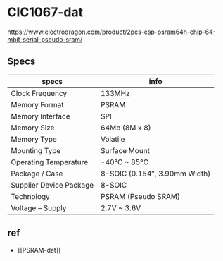 
# CIC1067-dat

https://www.electrodragon.com/product/2pcs-esp-psram64h-chip-64-mbit-serial-pseudo-sram/

## Specs 

| specs                   | info                          |
| ----------------------- | ----------------------------- |
| Clock Frequency         | 133MHz                        |
| Memory Format           | PSRAM                         |
| Memory Interface        | SPI                           |
| Memory Size             | 64Mb (8M x 8)                 |
| Memory Type             | Volatile                      |
| Mounting Type           | Surface Mount                 |
| Operating Temperature   | -40°C ~ 85°C                  |
| Package / Case          | 8-SOIC (0.154″, 3.90mm Width) |
| Supplier Device Package | 8-SOIC                        |
| Technology              | PSRAM (Pseudo SRAM)           |
| Voltage – Supply        | 2.7V ~ 3.6V                   |



## ref 

- [[PSRAM-dat]]